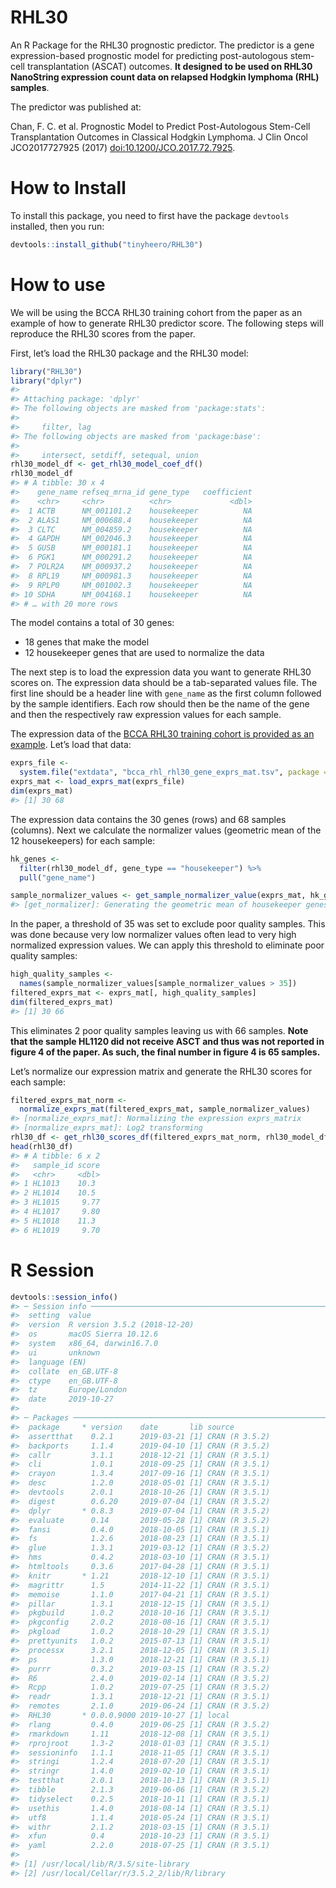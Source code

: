 
<!-- README.md is generated from README.Rmd. Please edit that file -->

# RHL30

An R Package for the RHL30 prognostic predictor. The predictor is a gene
expression-based prognostic model for predicting post-autologous
stem-cell transplantation (ASCAT) outcomes. **It designed to be used on
RHL30 NanoString expression count data on relapsed Hodgkin lymphoma
(RHL) samples**.

The predictor was published at:

Chan, F. C. et al. Prognostic Model to Predict Post-Autologous Stem-Cell
Transplantation Outcomes in Classical Hodgkin Lymphoma. J Clin Oncol
JCO2017727925 (2017) <doi:10.1200/JCO.2017.72.7925>.

# How to Install

To install this package, you need to first have the package `devtools`
installed, then you run:

``` r
devtools::install_github("tinyheero/RHL30")
```

# How to use

We will be using the BCCA RHL30 training cohort from the paper as an
example of how to generate RHL30 predictor score. The following steps
will reproduce the RHL30 scores from the paper.

First, let’s load the RHL30 package and the RHL30 model:

``` r
library("RHL30")
library("dplyr")
#> 
#> Attaching package: 'dplyr'
#> The following objects are masked from 'package:stats':
#> 
#>     filter, lag
#> The following objects are masked from 'package:base':
#> 
#>     intersect, setdiff, setequal, union
rhl30_model_df <- get_rhl30_model_coef_df()
rhl30_model_df
#> # A tibble: 30 x 4
#>    gene_name refseq_mrna_id gene_type   coefficient
#>    <chr>     <chr>          <chr>             <dbl>
#>  1 ACTB      NM_001101.2    housekeeper          NA
#>  2 ALAS1     NM_000688.4    housekeeper          NA
#>  3 CLTC      NM_004859.2    housekeeper          NA
#>  4 GAPDH     NM_002046.3    housekeeper          NA
#>  5 GUSB      NM_000181.1    housekeeper          NA
#>  6 PGK1      NM_000291.2    housekeeper          NA
#>  7 POLR2A    NM_000937.2    housekeeper          NA
#>  8 RPL19     NM_000981.3    housekeeper          NA
#>  9 RPLP0     NM_001002.3    housekeeper          NA
#> 10 SDHA      NM_004168.1    housekeeper          NA
#> # … with 20 more rows
```

The model contains a total of 30 genes:

  - 18 genes that make the model
  - 12 housekeeper genes that are used to normalize the data

The next step is to load the expression data you want to generate RHL30
scores on. The expression data should be a tab-separated values file.
The first line should be a header line with `gene_name` as the first
column followed by the sample identifiers. Each row should then be the
name of the gene and then the respectively raw expression values for
each sample.

The expression data of the [BCCA RHL30 training cohort is provided as an
example](https://github.com/tinyheero/RHL30/blob/master/inst/extdata/bcca_rhl_rhl30_gene_exprs_mat.tsv).
Let’s load that data:

``` r
exprs_file <- 
  system.file("extdata", "bcca_rhl_rhl30_gene_exprs_mat.tsv", package = "RHL30")
exprs_mat <- load_exprs_mat(exprs_file)
dim(exprs_mat)
#> [1] 30 68
```

The expression data contains the 30 genes (rows) and 68 samples
(columns). Next we calculate the normalizer values (geometric mean of
the 12 housekeepers) for each sample:

``` r
hk_genes <- 
  filter(rhl30_model_df, gene_type == "housekeeper") %>%
  pull("gene_name")

sample_normalizer_values <- get_sample_normalizer_value(exprs_mat, hk_genes)
#> [get_normalizer]: Generating the geometric mean of housekeeper genes
```

In the paper, a threshold of 35 was set to exclude poor quality samples.
This was done because very low normalizer values often lead to very high
normalized expression values. We can apply this threshold to eliminate
poor quality samples:

``` r
high_quality_samples <- 
  names(sample_normalizer_values[sample_normalizer_values > 35])
filtered_exprs_mat <- exprs_mat[, high_quality_samples]
dim(filtered_exprs_mat)
#> [1] 30 66
```

This eliminates 2 poor quality samples leaving us with 66 samples.
**Note that the sample HL1120 did not receive ASCT and thus was not
reported in figure 4 of the paper. As such, the final number in figure 4
is 65 samples.**

Let’s normalize our expression matrix and generate the RHL30 scores for
each sample:

``` r
filtered_exprs_mat_norm <- 
  normalize_exprs_mat(filtered_exprs_mat, sample_normalizer_values)
#> [normalize_exprs_mat]: Normalizing the expression exprs_matrix
#> [normalize_exprs_mat]: Log2 transforming
rhl30_df <- get_rhl30_scores_df(filtered_exprs_mat_norm, rhl30_model_df)
head(rhl30_df)
#> # A tibble: 6 x 2
#>   sample_id score
#>   <chr>     <dbl>
#> 1 HL1013    10.3 
#> 2 HL1014    10.5 
#> 3 HL1015     9.77
#> 4 HL1017     9.80
#> 5 HL1018    11.3 
#> 6 HL1019     9.70
```

# R Session

``` r
devtools::session_info()
#> ─ Session info ──────────────────────────────────────────────────────────
#>  setting  value                       
#>  version  R version 3.5.2 (2018-12-20)
#>  os       macOS Sierra 10.12.6        
#>  system   x86_64, darwin16.7.0        
#>  ui       unknown                     
#>  language (EN)                        
#>  collate  en_GB.UTF-8                 
#>  ctype    en_GB.UTF-8                 
#>  tz       Europe/London               
#>  date     2019-10-27                  
#> 
#> ─ Packages ──────────────────────────────────────────────────────────────
#>  package     * version    date       lib source        
#>  assertthat    0.2.1      2019-03-21 [1] CRAN (R 3.5.2)
#>  backports     1.1.4      2019-04-10 [1] CRAN (R 3.5.2)
#>  callr         3.1.1      2018-12-21 [1] CRAN (R 3.5.1)
#>  cli           1.0.1      2018-09-25 [1] CRAN (R 3.5.1)
#>  crayon        1.3.4      2017-09-16 [1] CRAN (R 3.5.1)
#>  desc          1.2.0      2018-05-01 [1] CRAN (R 3.5.1)
#>  devtools      2.0.1      2018-10-26 [1] CRAN (R 3.5.1)
#>  digest        0.6.20     2019-07-04 [1] CRAN (R 3.5.2)
#>  dplyr       * 0.8.3      2019-07-04 [1] CRAN (R 3.5.2)
#>  evaluate      0.14       2019-05-28 [1] CRAN (R 3.5.2)
#>  fansi         0.4.0      2018-10-05 [1] CRAN (R 3.5.1)
#>  fs            1.2.6      2018-08-23 [1] CRAN (R 3.5.1)
#>  glue          1.3.1      2019-03-12 [1] CRAN (R 3.5.2)
#>  hms           0.4.2      2018-03-10 [1] CRAN (R 3.5.1)
#>  htmltools     0.3.6      2017-04-28 [1] CRAN (R 3.5.1)
#>  knitr       * 1.21       2018-12-10 [1] CRAN (R 3.5.1)
#>  magrittr      1.5        2014-11-22 [1] CRAN (R 3.5.1)
#>  memoise       1.1.0      2017-04-21 [1] CRAN (R 3.5.1)
#>  pillar        1.3.1      2018-12-15 [1] CRAN (R 3.5.1)
#>  pkgbuild      1.0.2      2018-10-16 [1] CRAN (R 3.5.1)
#>  pkgconfig     2.0.2      2018-08-16 [1] CRAN (R 3.5.1)
#>  pkgload       1.0.2      2018-10-29 [1] CRAN (R 3.5.1)
#>  prettyunits   1.0.2      2015-07-13 [1] CRAN (R 3.5.1)
#>  processx      3.2.1      2018-12-05 [1] CRAN (R 3.5.1)
#>  ps            1.3.0      2018-12-21 [1] CRAN (R 3.5.1)
#>  purrr         0.3.2      2019-03-15 [1] CRAN (R 3.5.2)
#>  R6            2.4.0      2019-02-14 [1] CRAN (R 3.5.2)
#>  Rcpp          1.0.2      2019-07-25 [1] CRAN (R 3.5.2)
#>  readr         1.3.1      2018-12-21 [1] CRAN (R 3.5.1)
#>  remotes       2.1.0      2019-06-24 [1] CRAN (R 3.5.2)
#>  RHL30       * 0.0.0.9000 2019-10-27 [1] local         
#>  rlang         0.4.0      2019-06-25 [1] CRAN (R 3.5.2)
#>  rmarkdown     1.11       2018-12-08 [1] CRAN (R 3.5.1)
#>  rprojroot     1.3-2      2018-01-03 [1] CRAN (R 3.5.1)
#>  sessioninfo   1.1.1      2018-11-05 [1] CRAN (R 3.5.1)
#>  stringi       1.2.4      2018-07-20 [1] CRAN (R 3.5.1)
#>  stringr       1.4.0      2019-02-10 [1] CRAN (R 3.5.1)
#>  testthat      2.0.1      2018-10-13 [1] CRAN (R 3.5.1)
#>  tibble        2.1.3      2019-06-06 [1] CRAN (R 3.5.2)
#>  tidyselect    0.2.5      2018-10-11 [1] CRAN (R 3.5.1)
#>  usethis       1.4.0      2018-08-14 [1] CRAN (R 3.5.1)
#>  utf8          1.1.4      2018-05-24 [1] CRAN (R 3.5.1)
#>  withr         2.1.2      2018-03-15 [1] CRAN (R 3.5.1)
#>  xfun          0.4        2018-10-23 [1] CRAN (R 3.5.1)
#>  yaml          2.2.0      2018-07-25 [1] CRAN (R 3.5.1)
#> 
#> [1] /usr/local/lib/R/3.5/site-library
#> [2] /usr/local/Cellar/r/3.5.2_2/lib/R/library
```
